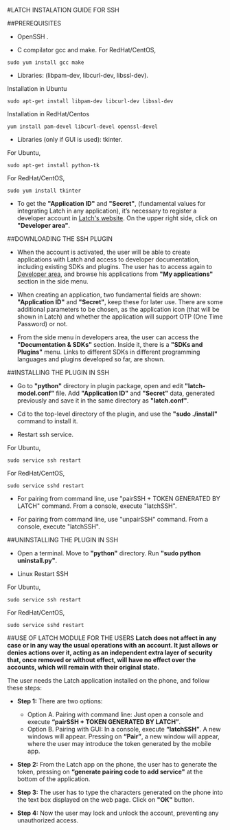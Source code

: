 #LATCH INSTALATION GUIDE FOR SSH


##PREREQUISITES
* OpenSSH .

* C compilator gcc and make.
For RedHat/CentOS,
```
sudo yum install gcc make
```

* Libraries: (libpam-dev, libcurl-dev, libssl-dev).

Installation in Ubuntu
```
sudo apt-get install libpam-dev libcurl-dev libssl-dev
```
Installation in RedHat/Centos
```
yum install pam-devel libcurl-devel openssl-devel
```

* Libraries (only if GUI is used): tkinter.

For Ubuntu,
```
sudo apt-get install python-tk
```
For RedHat/CentOS,
```
sudo yum install tkinter
```

* To get the **"Application ID"** and **"Secret"**, (fundamental values for integrating Latch in any application), it’s necessary to register a developer account in [Latch's website](https://latch.elevenpaths.com). On the upper right side, click on **"Developer area"**.


##DOWNLOADING THE SSH PLUGIN
* When the account is activated, the user will be able to create applications with Latch and access to developer documentation, including existing SDKs and plugins. The user has to access again to [Developer area](https://latch.elevenpaths.com/www/developerArea), and browse his applications from **"My applications"** section in the side menu.

* When creating an application, two fundamental fields are shown: **"Application ID"** and **"Secret"**, keep these for later use. There are some additional parameters to be chosen, as the application icon (that will be shown in Latch) and whether the application will support OTP  (One Time Password) or not.

* From the side menu in developers area, the user can access the **"Documentation & SDKs"** section. Inside it, there is a **"SDKs and Plugins"** menu. Links to different SDKs in different programming languages and plugins developed so far, are shown.


##INSTALLING THE PLUGIN IN SSH
* Go to **"python"** directory in plugin package, open and edit **"latch-model.conf"** file. Add **"Application ID"** and **"Secret"** data, generated previously and save it in the same directory as **"latch.conf"**.

* Cd to the top-level directory of the plugin, and use the **"sudo ./install"** command to install it.

* Restart ssh service.

For Ubuntu,
```
sudo service ssh restart
```
For RedHat/CentOS,
```
sudo service sshd restart
```

* For pairing from command line, use "pairSSH + TOKEN GENERATED BY LATCH" command. From a console, execute "latchSSH".

* For pairing from command line, use "unpairSSH" command. From a console, execute "latchSSH".

##UNINSTALLING THE PLUGIN IN SSH
* Open a terminal. Move to **"python"** directory. Run **"sudo python uninstall.py"**.

* Linux Restart SSH

For Ubuntu,
```
sudo service ssh restart
```
For RedHat/CentOS,
```
sudo service sshd restart
```


##USE OF LATCH MODULE FOR THE USERS
**Latch does not affect in any case or in any way the usual operations with an account. It just allows or denies actions over it, acting as an independent extra layer of security that, once removed or without effect, will have no effect over the accounts, which will remain with their original state.**

The user needs the Latch application installed on the phone, and follow these steps:

* **Step 1:** There are two options:
    * Option A. Pairing with command line: Just open a console and execute **“pairSSH + TOKEN GENERATED BY LATCH”**.
    * Option B. Pairing with GUI: In a console, execute **“latchSSH”**. A new windows will appear. Pressing on **“Pair”**, a new window will appear, where the user may introduce the token generated by the mobile app.

* **Step 2:** From the Latch app on the phone, the user has to generate the token, pressing on **“generate pairing code to add service"** at the bottom of the application.

* **Step 3:** The user has to type the characters generated on the phone into the text box displayed on the web page. Click on **"OK"** button.

* **Step 4:** Now the user may lock and unlock the account, preventing any unauthorized access.
